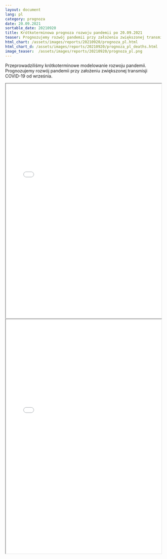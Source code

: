 ```yaml
---
layout: document
lang: pl
category: prognoza
date: 20.09.2021
sortable_date: 20210920
title: Krótkoterminowa prognoza rozwoju pandemii po 20.09.2021 
teaser: Prognozujemy rozwój pandemii przy założeniu zwiększonej transmisji COVID-19 od września.
html_chart: /assets/images/reports/20210920/prognoza_pl.html
html_chart_d: /assets/images/reports/20210920/prognoza_pl_deaths.html
image_teaser:  /assets/images/reports/20210920/prognoza_pl.png
---
```


Przeprowadziliśmy krótkoterminowe modelowanie rozwoju pandemii. Prognozujemy rozwój pandemii przy założeniu zwiększonej transmisji COVID-19 od września.

<div style="text-align: center" class="row 80%">
    <span class="image fit">
        <iframe src="{{ page.html_chart }}" alt="" style="width: 100%; height:54em;"></iframe>
    </span>
</div>

<div style="text-align: center" class="row 80%">
    <span class="image fit">
        <iframe src="{{ page.html_chart_d }}" alt="" style="width: 100%; height:54em;"></iframe>
    </span>
</div>
